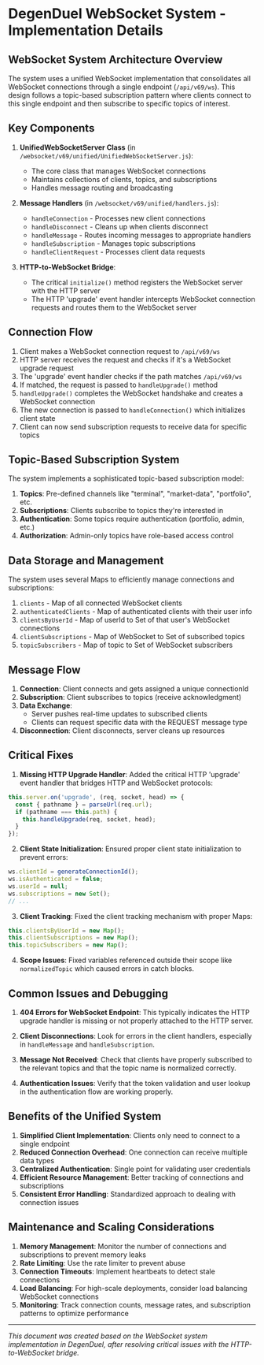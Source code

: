 # DegenDuel WebSocket System - Implementation Details

## WebSocket System Architecture Overview

The system uses a unified WebSocket implementation that consolidates all WebSocket connections through a single endpoint (`/api/v69/ws`). This design follows a topic-based subscription pattern where clients connect to this single endpoint and then subscribe to specific topics of interest.

## Key Components

1. **UnifiedWebSocketServer Class** (in `/websocket/v69/unified/UnifiedWebSocketServer.js`):
   - The core class that manages WebSocket connections
   - Maintains collections of clients, topics, and subscriptions
   - Handles message routing and broadcasting

2. **Message Handlers** (in `/websocket/v69/unified/handlers.js`):
   - `handleConnection` - Processes new client connections
   - `handleDisconnect` - Cleans up when clients disconnect
   - `handleMessage` - Routes incoming messages to appropriate handlers
   - `handleSubscription` - Manages topic subscriptions
   - `handleClientRequest` - Processes client data requests

3. **HTTP-to-WebSocket Bridge**:
   - The critical `initialize()` method registers the WebSocket server with the HTTP server
   - The HTTP 'upgrade' event handler intercepts WebSocket connection requests and routes them to the WebSocket server

## Connection Flow

1. Client makes a WebSocket connection request to `/api/v69/ws`
2. HTTP server receives the request and checks if it's a WebSocket upgrade request
3. The 'upgrade' event handler checks if the path matches `/api/v69/ws`
4. If matched, the request is passed to `handleUpgrade()` method
5. `handleUpgrade()` completes the WebSocket handshake and creates a WebSocket connection
6. The new connection is passed to `handleConnection()` which initializes client state
7. Client can now send subscription requests to receive data for specific topics

## Topic-Based Subscription System

The system implements a sophisticated topic-based subscription model:

1. **Topics**: Pre-defined channels like "terminal", "market-data", "portfolio", etc.
2. **Subscriptions**: Clients subscribe to topics they're interested in
3. **Authentication**: Some topics require authentication (portfolio, admin, etc.)
4. **Authorization**: Admin-only topics have role-based access control

## Data Storage and Management

The system uses several Maps to efficiently manage connections and subscriptions:

1. `clients` - Map of all connected WebSocket clients
2. `authenticatedClients` - Map of authenticated clients with their user info
3. `clientsByUserId` - Map of userId to Set of that user's WebSocket connections
4. `clientSubscriptions` - Map of WebSocket to Set of subscribed topics
5. `topicSubscribers` - Map of topic to Set of WebSocket subscribers

## Message Flow

1. **Connection**: Client connects and gets assigned a unique connectionId
2. **Subscription**: Client subscribes to topics (receive acknowledgment)
3. **Data Exchange**: 
   - Server pushes real-time updates to subscribed clients
   - Clients can request specific data with the REQUEST message type
4. **Disconnection**: Client disconnects, server cleans up resources

## Critical Fixes

1. **Missing HTTP Upgrade Handler**: Added the critical HTTP 'upgrade' event handler that bridges HTTP and WebSocket protocols:

```javascript
this.server.on('upgrade', (req, socket, head) => {
  const { pathname } = parseUrl(req.url);
  if (pathname === this.path) {
    this.handleUpgrade(req, socket, head);
  }
});
```

2. **Client State Initialization**: Ensured proper client state initialization to prevent errors:

```javascript
ws.clientId = generateConnectionId();
ws.isAuthenticated = false;
ws.userId = null;
ws.subscriptions = new Set();
// ...
```

3. **Client Tracking**: Fixed the client tracking mechanism with proper Maps:

```javascript
this.clientsByUserId = new Map();
this.clientSubscriptions = new Map();
this.topicSubscribers = new Map();
```

4. **Scope Issues**: Fixed variables referenced outside their scope like `normalizedTopic` which caused errors in catch blocks.

## Common Issues and Debugging

1. **404 Errors for WebSocket Endpoint**: This typically indicates the HTTP upgrade handler is missing or not properly attached to the HTTP server.

2. **Client Disconnections**: Look for errors in the client handlers, especially in `handleMessage` and `handleSubscription`.

3. **Message Not Received**: Check that clients have properly subscribed to the relevant topics and that the topic name is normalized correctly.

4. **Authentication Issues**: Verify that the token validation and user lookup in the authentication flow are working properly.

## Benefits of the Unified System

1. **Simplified Client Implementation**: Clients only need to connect to a single endpoint
2. **Reduced Connection Overhead**: One connection can receive multiple data types
3. **Centralized Authentication**: Single point for validating user credentials
4. **Efficient Resource Management**: Better tracking of connections and subscriptions
5. **Consistent Error Handling**: Standardized approach to dealing with connection issues

## Maintenance and Scaling Considerations

1. **Memory Management**: Monitor the number of connections and subscriptions to prevent memory leaks
2. **Rate Limiting**: Use the rate limiter to prevent abuse
3. **Connection Timeouts**: Implement heartbeats to detect stale connections
4. **Load Balancing**: For high-scale deployments, consider load balancing WebSocket connections
5. **Monitoring**: Track connection counts, message rates, and subscription patterns to optimize performance

---

*This document was created based on the WebSocket system implementation in DegenDuel, after resolving critical issues with the HTTP-to-WebSocket bridge.*